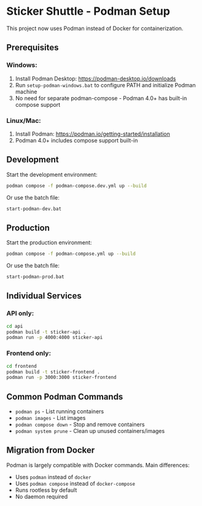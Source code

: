 # Sticker Shuttle - Podman Setup

This project now uses Podman instead of Docker for containerization.

## Prerequisites

### Windows:
1. Install Podman Desktop: https://podman-desktop.io/downloads
2. Run `setup-podman-windows.bat` to configure PATH and initialize Podman machine
3. No need for separate podman-compose - Podman 4.0+ has built-in compose support

### Linux/Mac:
1. Install Podman: https://podman.io/getting-started/installation
2. Podman 4.0+ includes compose support built-in

## Development

Start the development environment:
```bash
podman compose -f podman-compose.dev.yml up --build
```

Or use the batch file:
```bash
start-podman-dev.bat
```

## Production

Start the production environment:
```bash
podman compose -f podman-compose.yml up --build
```

Or use the batch file:
```bash
start-podman-prod.bat
```

## Individual Services

### API only:
```bash
cd api
podman build -t sticker-api .
podman run -p 4000:4000 sticker-api
```

### Frontend only:
```bash
cd frontend
podman build -t sticker-frontend .
podman run -p 3000:3000 sticker-frontend
```

## Common Podman Commands

- `podman ps` - List running containers
- `podman images` - List images
- `podman compose down` - Stop and remove containers
- `podman system prune` - Clean up unused containers/images

## Migration from Docker

Podman is largely compatible with Docker commands. Main differences:
- Uses `podman` instead of `docker`
- Uses `podman compose` instead of `docker-compose`
- Runs rootless by default
- No daemon required 